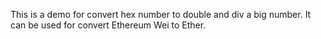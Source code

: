 This is a demo for convert hex number to double and div a big number.
It can be used for convert Ethereum Wei to Ether.